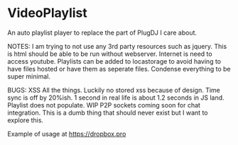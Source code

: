 # VideoPlaylist
An auto playlist player to replace the part of PlugDJ I care about.

NOTES:
I am trying to not use any 3rd party resources such as jquery. 
This is html should be able to be run without webserver.
Internet is need to access youtube.
Playlists can be added to locastorage to avoid having to have files hosted or have them as seperate files.
Condense everything to be super minimal.


BUGS:
XSS All the things. Luckily no stored xss because of design.
Time sync is off by 20%ish. 1 second in real life is about 1.2 seconds in JS land. 
Playlist does not populate. WIP 
P2P sockets coming soon for chat integration. This is a dumb thing that should never exist but I want to explore this.




Example of usage at https://dropbox.pro
